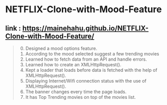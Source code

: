 # NETFLIX-Clone-with-Mood-Feature

## link : https://mainehahu.github.io/NETFLIX-Clone-with-Mood-Feature/


> 0. Designed a mood options feature.
> 1. According to the mood selected suggest a few trending movies
> 2. Learned how to fetch data from an API and handle errors.
> 3. Learned how to create an XMLHttpRequest().
> 4. Kept a loader that loads before data is fetched with the help of XMLHttpRequest().
> 5. Displaying Internet/Wifi connection status with the use of XMLHttpRequest().
> 6. The banner changes every time the page loads.
> 7. It has Top Trending movies on top of the movies list.
